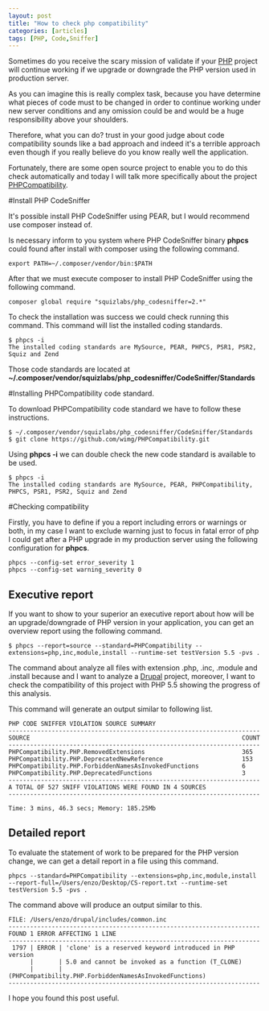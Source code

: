 ```yaml
---
layout: post
title: "How to check php compatibility"
categories: [articles]
tags: [PHP, Code,Sniffer]
---
```

Sometimes do you receive the scary mission of validate if your [PHP](http://www.php.net) project will continue working if we upgrade or
downgrade the PHP version used in production server.

As you can imagine this is really complex task, because you have determine what pieces of code must to be changed in
order to continue working under new server conditions and any omission could be and would be a huge responsibility above
your shoulders.

Therefore, what you can do? trust in your good judge about code compatibility sounds like a bad approach and indeed it's 
a terrible approach even though if you really believe do you know really well the application.

Fortunately, there are some open source project to enable you to do this check automatically and today I will talk more 
specifically about the project [PHPCompatibility](https://github.com/wimg/PHPCompatibility).
  
#Install PHP CodeSniffer

It's possible install PHP CodeSniffer using PEAR, but I would recommend use composer instead of.

Is necessary inform to you system where PHP CodeSniffer binary **phpcs** could found after install with composer using 
the following command.

```
export PATH=~/.composer/vendor/bin:$PATH
```

After that we must execute composer to install PHP CodeSniffer using the following command.

```
composer global require "squizlabs/php_codesniffer=2.*"
```

To check the installation was success we could check running this command. This command will list the installed coding standards.

```
$ phpcs -i
The installed coding standards are MySource, PEAR, PHPCS, PSR1, PSR2, Squiz and Zend
```

Those code standards are located at **~/.composer/vendor/squizlabs/php_codesniffer/CodeSniffer/Standards**

#Installing PHPCompatibility code standard.

To download PHPCompatibility code standard we have to follow these instructions.

```
$ ~/.composer/vendor/squizlabs/php_codesniffer/CodeSniffer/Standards
$ git clone https://github.com/wimg/PHPCompatibility.git
```

Using **phpcs -i** we can double check the new code standard is available to be used.

```
$ phpcs -i
The installed coding standards are MySource, PEAR, PHPCompatibility, PHPCS, PSR1, PSR2, Squiz and Zend
```

#Checking compatibility

Firstly, you have to define if you a report including errors or warnings or both, in my case I want to exclude warning 
just to focus in fatal error of php I could get after a PHP upgrade in my production server using the following configuration 
for **phpcs**.

```
phpcs --config-set error_severity 1
phpcs --config-set warning_severity 0
```
## Executive report

If you want to show to your superior an executive report about how will be an upgrade/downgrade of PHP version in your
 application, you can get an overview report using the following command.
 
```
$ phpcs --report=source --standard=PHPCompatibility --extensions=php,inc,module,install --runtime-set testVersion 5.5 -pvs .
```

The command about analyze all files with extension .php, .inc, .module and .install because and I want to analyze a [Drupal](http://drupal.org) 
project, moreover, I want to check the compatibility of this project with PHP 5.5 showing the progress of this analysis.

This command will generate an output similar to following list.

```
PHP CODE SNIFFER VIOLATION SOURCE SUMMARY
----------------------------------------------------------------------
SOURCE                                                           COUNT
----------------------------------------------------------------------
PHPCompatibility.PHP.RemovedExtensions                           365
PHPCompatibility.PHP.DeprecatedNewReference                      153
PHPCompatibility.PHP.ForbiddenNamesAsInvokedFunctions            6
PHPCompatibility.PHP.DeprecatedFunctions                         3
----------------------------------------------------------------------
A TOTAL OF 527 SNIFF VIOLATIONS WERE FOUND IN 4 SOURCES
----------------------------------------------------------------------

Time: 3 mins, 46.3 secs; Memory: 185.25Mb
```

## Detailed report

To evaluate the statement of work to be prepared for the PHP version change, we can get a detail report in a file using 
this command.

```
phpcs --standard=PHPCompatibility --extensions=php,inc,module,install --report-full=/Users/enzo/Desktop/CS-report.txt --runtime-set testVersion 5.5 -pvs .
```

The command above will produce an output similar to this.

```
FILE: /Users/enzo/drupal/includes/common.inc
----------------------------------------------------------------------
FOUND 1 ERROR AFFECTING 1 LINE
----------------------------------------------------------------------
 1797 | ERROR | 'clone' is a reserved keyword introduced in PHP version
      |       | 5.0 and cannot be invoked as a function (T_CLONE)
      |       | (PHPCompatibility.PHP.ForbiddenNamesAsInvokedFunctions)
----------------------------------------------------------------------
```

I hope you found this post useful.
